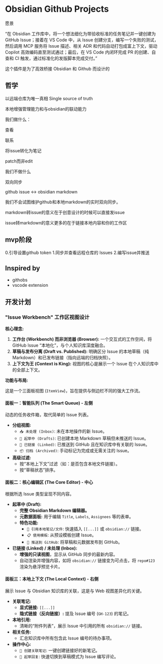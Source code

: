 # Obsidian Github Projects

愿景

“在 Obsidian 工作库中，将一个想法细化为带验收标准的任务笔记并一键创建为 GitHub Issue；接着在 VS Code 中，从 Issue 创建分支，编写一个失败的测试，然后调用 MCP 服务将 Issue 描述、相关 ADR 和代码自动打包成富上下文，驱动 Copilot 高效编码直至测试通过；最后，在 VS Code 内闭环完成 PR 的创建、自查和 CI 触发，通过标准化的发版脚本完成交付。”

这个插件是为了高效桥接 Obsidian 和 Github 而设计的

## 哲学

以远端仓库为唯一真相 Single source of truth

本地增强管理能力和与obsidian的联动能力

我们做什么：

查看

联系

将issue转化为笔记

patch而非edit

我们不做什么

双向同步

github issue <-> obsidian markdown

我们不会试图维护github和本地markdown的实时双向同步。

markdown转issue的意义在于创意设计的时候可以直接发issue

issue转markdown的意义更多的在于链接本地内容和你的工作区

## mvp阶段

0.引导设置github token
1.同步并查看远程仓库的 Issues
2.编写issue并推送

## Inspired by

- githobs
- vscode extension

## 开发计划

### "Issue Workbench" 工作区视图设计

**核心理念:**

1. **工作台 (Workbench) 而非浏览器 (Browser):** 一个交互式的工作空间，将 GitHub Issue “本地化”，与个人知识库深度融合。
2. **草稿与发布分离 (Draft vs. Published):** 明确区分 Issue 的本地草稿（纯 Markdown）和已发布链接（指向远端的归档快照）。
3. **上下文为王 (Context is King):** 视图的核心是展示一个 Issue 在个人知识库中的全部上下文。

**功能与布局:**

这是一个三面板视图 (`ItemView`)，旨在提供与侧边栏不同的强大工作流。

#### 面板一：智能队列 (The Smart Queue) - 左侧

动态的任务收件箱，取代简单的 Issue 列表。

- **分组视图:**
  - `📥 未处理 (Inbox)`: 未在本地操作的新 Issue。
  - `📝 起草中 (Drafts)`: 已创建本地 Markdown 草稿但未推送的 Issue。
  - `🔗 已链接 (Linked)`: 已推送到 GitHub 且在知识库中有关联的 Issue。
  - `📦 归档 (Archived)`: 手动标记为完成或无需关注的 Issue。
- **高级过滤:**
  - 按“本地上下文”过滤（如：是否包含本地文件链接）。
  - 按“草稿状态”排序。

#### 面板二：核心编辑区 (The Core Editor) - 中心

根据所选 Issue 类型呈现不同内容。

- **起草中 (Draft):**
  - **完整 Obsidian Markdown 编辑器。**
  - **元数据面板:** 用于编辑 `Title`, `Labels`, `Assignees` 等的表单。
  - **特色功能:**
    - `🔗 引用本地笔记/文件`: 快速插入 `[[...]]` 或 `obsidian://` 链接。
    - `📋 使用模板`: 从预设模板创建 Issue。
    - `🚀 推送到 GitHub`: 将草稿和元数据发布到 GitHub。
- **已链接 (Linked) / 未处理 (Inbox):**
  - **增强的只读视图**，显示从 GitHub 同步的最新内容。
  - 自动渲染并增强内容，如将 `obsidian://` 链接变为可点击，将 `repo#123` 渲染为悬浮预览卡片。

#### 面板三：本地上下文 (The Local Context) - 右侧

展示 Issue 与 Obsidian 知识库的关联，这是与 Web 视图差异化的关键。

- **关联笔记:**
  - **显式链接:** `[[...]]`
  - **隐式链接（反向链接）:** 提及 Issue 编号 (`GH-123`) 的笔记。
- **本地引用:**
  - 清晰的“附件列表”，展示 Issue 中引用的所有 `obsidian://` 链接。
- **相关任务:**
  - 汇总知识库中所有包含此 Issue 编号的待办事项。
- **操作中心:**
  - `📝 创建关联笔记`: 一键创建链接好的新笔记。
  - `💬 起草回复`: 快速切换到草稿模式为 Issue 编写评论。
